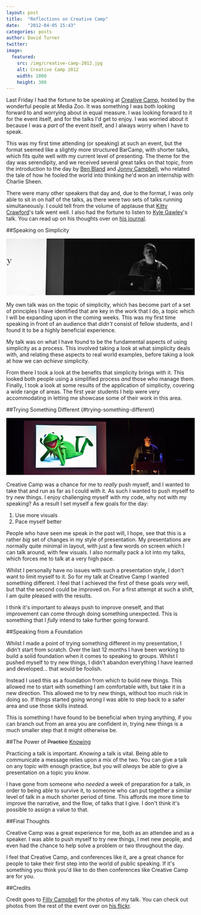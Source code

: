```yaml
---
layout: post
title:  "Reflections on Creative Camp"
date:   "2012-04-05 15:43"
categories: posts
author: David Turner
twitter:
image:
  featured:
    src: /img/creative-camp-2012.jpg
    alt: Creative Camp 2012
    width: 1000
    height: 300
---
```

Last Friday I had the fortune to be speaking at [Creative Camp][], hosted by the wonderful people at Media Zoo. It was something I was both looking forward to and worrying about in equal measure. I was looking forward to it for the event itself, and for the talks I'd get to enjoy. I was worried about it because I was a _part_ of the event itself, and I always worry when I have to speak.

This was my first time attending (or speaking) at such an event, but the format seemed like a slightly more structured BarCamp, with shorter talks, which fits quite well with my current level of presenting. The theme for the day was serendipity, and we received several great talks on that topic, from the introduction to the day by [Ben Bland][] and [Jonny Campbell][], who related the tale of how he fooled the world into thinking he'd won an internship with Charlie Sheen.

There were many other speakers that day and, due to the format, I was only able to sit in on half of the talks, as there were two sets of talks running simultaneously. I could tell from the volume of applause that [Kitty Crawford][]'s talk went well. I also had the fortune to listen to [Kyle Gawley][]'s talk. You can read up on his thoughts over on [his journal][1].

##Speaking on Simplicity

![Speaking on Simplicity][i2]

My own talk was on the topic of simplicity, which has become part of a set of principles I have identified that are key in the work that I do, a topic which I will be expanding upon in the coming weeks. This was my first time speaking in front of an audience that _didn't_ consist of fellow students, and I found it to be a highly beneficial experience.

My talk was on what I have found to be the fundamental aspects of using simplicity as a process. This involved taking a look at what simplicity deals with, and relating these aspects to real world examples, before taking a look at how we can _achieve_ simplicity.

From there I took a look at the benefits that simplicity brings with it. This looked both people using a simplified process _and_ those who manage them. Finally, I took a look at some results of the application of simplicity, covering a wide range of areas. The first year students I help were very accommodating in letting me showcase some of their work in this area.

##Trying Something Different {#trying-something-different}

![Trying Something Different][i3]

Creative Camp was a chance for me to _really_ push myself, and I wanted to take that and run as far as I could with it. As such I wanted to push myself to try new things. I enjoy challenging myself with my code, why not with my speaking? As a result I set myself a few goals for the day:

1. Use more visuals
2. Pace myself better

People who have seen me speak in the past will, I hope, see that this is a rather _big_ set of changes in my style of presentation. My presentations are normally quite minimal in layout, with just a few words on screen which I can talk around, with few visuals. I also normally pack a lot into my talks, which forces me to talk at a very high pace.

Whilst I personally have no issues with such a presentation style, I don't want to limit myself to it. So for my talk at Creative Camp I wanted something different. I feel that I achieved the first of these goals _very_ well, but that the second could be improved on. For a first attempt at such a shift, I am quite pleased with the results.

I think it's important to always push to improve oneself, and that improvement can come through doing something unexpected. This is something that I _fully_ intend to take further going forward.

##Speaking from a Foundation

Whilst I made a point of trying something different in my presentation, I didn't start from scratch. Over the last 12 months I have been working to build a solid foundation when it comes to speaking to groups. Whilst I pushed myself to try new things, I didn't abandon everything I have learned and developed... that would be foolish.

Instead I used this as a foundation from which to build new things. This allowed me to start with something I am comfortable with, but take it in a new direction. This allowed me to try new things, without too much risk in doing so. If things started going wrong I was able to step back to a safer area and use those skills instead.

This is something I have found to be beneficial when trying anything, if you can branch out from an area you are confident in, trying new things is a much smaller step that it might otherwise be.

##The Power of <del>Practice</del> <ins>Knowing</ins>

Practicing a talk is important. _Knowing_ a talk is vital. Being able to communicate a message relies upon a mix of the two. You can give a talk on any topic with enough practice, but you will _always_ be able to give a presentation on a topic you _know_.

I have gone from someone who _needed_ a week of preparation for a talk, in order to being able to survive it, to someone who can put together a similar level of talk in a much shorter period of time. This affords me more time to improve the narrative, and the flow, of talks that I give. I don't think it's possible to assign a value to that.

##Final Thoughts

Creative Camp was a great experience for me, both as an attendee and as a speaker. I was able to push myself to try new things, I met new people, and even had the chance to help solve a problem or two throughout the day.

I feel that Creative Camp, and conferences like it, are a great chance for people to take their first step into the world of public speaking. If it's something you think you'd like to do then conferences like Creative Camp are for you.

##Credits

Credit goes to [Filly Campbell][] for the photos of my talk. You can check out photos from the rest of the event over on [his flickr][2].

[0]: /creative-camp-2012/
[1]: http://kylegawley.co.uk/posts/creative-camp-2012/
[2]: http://www.flickr.com/photos/fillyc/sets/72157629735869357/with/7043722511/

[Creative Camp]: http://creativecamp2012.com/
[Ben Bland]: https://twitter.com/ben_bland
[Jonny Campbell]: https://twitter.com/jonnycampbell
[Kitty Crawford]: https://twitter.com/Kitty_Crawford
[Kyle Gawley]: https://twitter.com/kylegawley
[Filly Campbell]: https://twitter.com/fillyc

[i1]: /img/creative-camp-2012.jpg
[i2]: /img/speaking-on-simplicity.jpg
[i3]: /img/trying-something-different.jpg